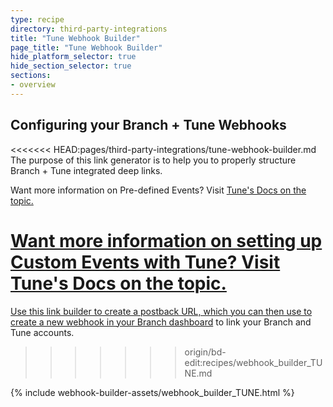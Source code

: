 ```yaml
---
type: recipe
directory: third-party-integrations
title: "Tune Webhook Builder"
page_title: "Tune Webhook Builder"
hide_platform_selector: true
hide_section_selector: true
sections:
- overview
---
```


## Configuring your Branch + Tune Webhooks ##

<<<<<<< HEAD:pages/third-party-integrations/tune-webhook-builder.md
The purpose of this link generator is to help you to properly structure Branch + Tune integrated deep links.

Want more information on Pre-defined Events? Visit <a href="http://developers.mobileapptracking.com/measure-pre-defined-events/" target="_blank">Tune's Docs on the topic.

Want more information on setting up Custom Events with Tune? Visit <a href="developers.mobileapptracking.com/measuring-custom-events/" target="_blank">Tune's Docs on the topic.
=======
Use this link builder to create a postback URL, which you can then use to [create a new webhook in your Branch dashboard](https://dashboard.branch.io/#/webhook) to link your Branch and Tune accounts.
>>>>>>> origin/bd-edit:recipes/webhook_builder_TUNE.md

{% include webhook-builder-assets/webhook_builder_TUNE.html %}


